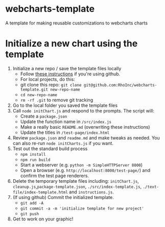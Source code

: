 # webcharts-template
A template for making reusable customizations to webcharts charts

# Initialize a new chart using the template
1. Initialize a new repo / save the template files locally
    - Follow [these instructions](https://help.github.com/en/github/creating-cloning-and-archiving-repositories/creating-a-repository-from-a-template) if you're using github.
    - For local projects, do this:
     - git clone this repo: `git clone git@github.com:RhoInc/webcharts-template.git new-repo-name`
     - `cd new-repo-name`
     - `rm -rf .git` to remove git tracking
2. Go to the local folder you saved the template files
3. Call `node initChart.js` and respond to the prompts. The script will: 
    - Create a `package.json`
    - Update the function name in `/src/index.js`
    - Make a really basic `README.md` (overwriting these instructions)
    - Update the titles in `/test-page/index.html`
4. Review `package.json` and `readme.md` and make tweaks as needed. You can also re-run `node initCharts.js` if you want. 
5. Test out the standard build process
    - `npm install`
    - `npm run build`
    - Start a webserver (e.g. `python -m SimpleHTTPServer 8000`) 
    - Open a browser (e.g. `http://localhost:8000/test-page/`) and confirm the test page renderers.
6. Delete the temporary template files including: `initChart.js`, `cleanup.js`,`package-template.json`, `./src/index-template.js`, `./text-file/index-template.html` and `instructions.js`.
7. (If using github) Commit the initialized template. 
    - `git add -A` 
    - `git commit -a -m 'initialize template for new project'`
    - `git push`
8. Get to work on your graphic!
